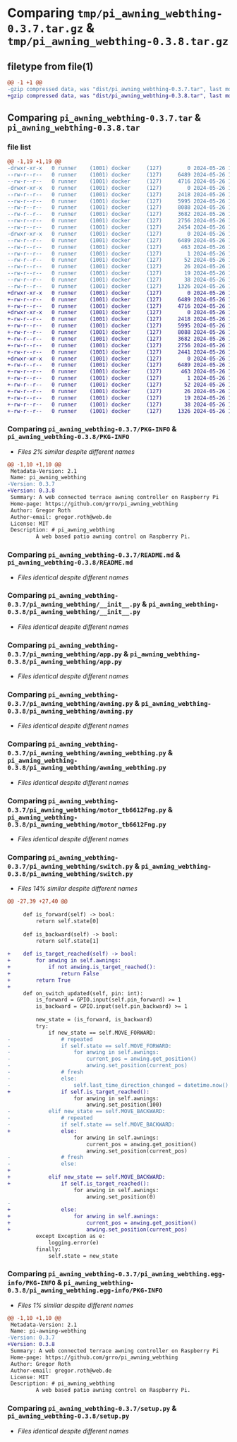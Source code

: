 # Comparing `tmp/pi_awning_webthing-0.3.7.tar.gz` & `tmp/pi_awning_webthing-0.3.8.tar.gz`

## filetype from file(1)

```diff
@@ -1 +1 @@
-gzip compressed data, was "dist/pi_awning_webthing-0.3.7.tar", last modified: Sun May 26 12:51:43 2024, max compression
+gzip compressed data, was "dist/pi_awning_webthing-0.3.8.tar", last modified: Sun May 26 13:02:56 2024, max compression
```

## Comparing `pi_awning_webthing-0.3.7.tar` & `pi_awning_webthing-0.3.8.tar`

### file list

```diff
@@ -1,19 +1,19 @@
-drwxr-xr-x   0 runner    (1001) docker     (127)        0 2024-05-26 12:51:43.000000 pi_awning_webthing-0.3.7/
--rw-r--r--   0 runner    (1001) docker     (127)     6489 2024-05-26 12:51:43.000000 pi_awning_webthing-0.3.7/PKG-INFO
--rw-r--r--   0 runner    (1001) docker     (127)     4716 2024-05-26 12:51:32.000000 pi_awning_webthing-0.3.7/README.md
-drwxr-xr-x   0 runner    (1001) docker     (127)        0 2024-05-26 12:51:43.000000 pi_awning_webthing-0.3.7/pi_awning_webthing/
--rw-r--r--   0 runner    (1001) docker     (127)     2418 2024-05-26 12:51:32.000000 pi_awning_webthing-0.3.7/pi_awning_webthing/__init__.py
--rw-r--r--   0 runner    (1001) docker     (127)     5995 2024-05-26 12:51:32.000000 pi_awning_webthing-0.3.7/pi_awning_webthing/app.py
--rw-r--r--   0 runner    (1001) docker     (127)     8088 2024-05-26 12:51:32.000000 pi_awning_webthing-0.3.7/pi_awning_webthing/awning.py
--rw-r--r--   0 runner    (1001) docker     (127)     3682 2024-05-26 12:51:32.000000 pi_awning_webthing-0.3.7/pi_awning_webthing/awning_webthing.py
--rw-r--r--   0 runner    (1001) docker     (127)     2756 2024-05-26 12:51:32.000000 pi_awning_webthing-0.3.7/pi_awning_webthing/motor_tb6612Fng.py
--rw-r--r--   0 runner    (1001) docker     (127)     2454 2024-05-26 12:51:32.000000 pi_awning_webthing-0.3.7/pi_awning_webthing/switch.py
-drwxr-xr-x   0 runner    (1001) docker     (127)        0 2024-05-26 12:51:43.000000 pi_awning_webthing-0.3.7/pi_awning_webthing.egg-info/
--rw-r--r--   0 runner    (1001) docker     (127)     6489 2024-05-26 12:51:43.000000 pi_awning_webthing-0.3.7/pi_awning_webthing.egg-info/PKG-INFO
--rw-r--r--   0 runner    (1001) docker     (127)      463 2024-05-26 12:51:43.000000 pi_awning_webthing-0.3.7/pi_awning_webthing.egg-info/SOURCES.txt
--rw-r--r--   0 runner    (1001) docker     (127)        1 2024-05-26 12:51:43.000000 pi_awning_webthing-0.3.7/pi_awning_webthing.egg-info/dependency_links.txt
--rw-r--r--   0 runner    (1001) docker     (127)       52 2024-05-26 12:51:43.000000 pi_awning_webthing-0.3.7/pi_awning_webthing.egg-info/entry_points.txt
--rw-r--r--   0 runner    (1001) docker     (127)       26 2024-05-26 12:51:43.000000 pi_awning_webthing-0.3.7/pi_awning_webthing.egg-info/requires.txt
--rw-r--r--   0 runner    (1001) docker     (127)       19 2024-05-26 12:51:43.000000 pi_awning_webthing-0.3.7/pi_awning_webthing.egg-info/top_level.txt
--rw-r--r--   0 runner    (1001) docker     (127)       38 2024-05-26 12:51:43.000000 pi_awning_webthing-0.3.7/setup.cfg
--rw-r--r--   0 runner    (1001) docker     (127)     1326 2024-05-26 12:51:32.000000 pi_awning_webthing-0.3.7/setup.py
+drwxr-xr-x   0 runner    (1001) docker     (127)        0 2024-05-26 13:02:56.000000 pi_awning_webthing-0.3.8/
+-rw-r--r--   0 runner    (1001) docker     (127)     6489 2024-05-26 13:02:56.000000 pi_awning_webthing-0.3.8/PKG-INFO
+-rw-r--r--   0 runner    (1001) docker     (127)     4716 2024-05-26 13:02:42.000000 pi_awning_webthing-0.3.8/README.md
+drwxr-xr-x   0 runner    (1001) docker     (127)        0 2024-05-26 13:02:56.000000 pi_awning_webthing-0.3.8/pi_awning_webthing/
+-rw-r--r--   0 runner    (1001) docker     (127)     2418 2024-05-26 13:02:42.000000 pi_awning_webthing-0.3.8/pi_awning_webthing/__init__.py
+-rw-r--r--   0 runner    (1001) docker     (127)     5995 2024-05-26 13:02:42.000000 pi_awning_webthing-0.3.8/pi_awning_webthing/app.py
+-rw-r--r--   0 runner    (1001) docker     (127)     8088 2024-05-26 13:02:42.000000 pi_awning_webthing-0.3.8/pi_awning_webthing/awning.py
+-rw-r--r--   0 runner    (1001) docker     (127)     3682 2024-05-26 13:02:42.000000 pi_awning_webthing-0.3.8/pi_awning_webthing/awning_webthing.py
+-rw-r--r--   0 runner    (1001) docker     (127)     2756 2024-05-26 13:02:42.000000 pi_awning_webthing-0.3.8/pi_awning_webthing/motor_tb6612Fng.py
+-rw-r--r--   0 runner    (1001) docker     (127)     2441 2024-05-26 13:02:42.000000 pi_awning_webthing-0.3.8/pi_awning_webthing/switch.py
+drwxr-xr-x   0 runner    (1001) docker     (127)        0 2024-05-26 13:02:56.000000 pi_awning_webthing-0.3.8/pi_awning_webthing.egg-info/
+-rw-r--r--   0 runner    (1001) docker     (127)     6489 2024-05-26 13:02:56.000000 pi_awning_webthing-0.3.8/pi_awning_webthing.egg-info/PKG-INFO
+-rw-r--r--   0 runner    (1001) docker     (127)      463 2024-05-26 13:02:56.000000 pi_awning_webthing-0.3.8/pi_awning_webthing.egg-info/SOURCES.txt
+-rw-r--r--   0 runner    (1001) docker     (127)        1 2024-05-26 13:02:56.000000 pi_awning_webthing-0.3.8/pi_awning_webthing.egg-info/dependency_links.txt
+-rw-r--r--   0 runner    (1001) docker     (127)       52 2024-05-26 13:02:56.000000 pi_awning_webthing-0.3.8/pi_awning_webthing.egg-info/entry_points.txt
+-rw-r--r--   0 runner    (1001) docker     (127)       26 2024-05-26 13:02:56.000000 pi_awning_webthing-0.3.8/pi_awning_webthing.egg-info/requires.txt
+-rw-r--r--   0 runner    (1001) docker     (127)       19 2024-05-26 13:02:56.000000 pi_awning_webthing-0.3.8/pi_awning_webthing.egg-info/top_level.txt
+-rw-r--r--   0 runner    (1001) docker     (127)       38 2024-05-26 13:02:56.000000 pi_awning_webthing-0.3.8/setup.cfg
+-rw-r--r--   0 runner    (1001) docker     (127)     1326 2024-05-26 13:02:42.000000 pi_awning_webthing-0.3.8/setup.py
```

### Comparing `pi_awning_webthing-0.3.7/PKG-INFO` & `pi_awning_webthing-0.3.8/PKG-INFO`

 * *Files 2% similar despite different names*

```diff
@@ -1,10 +1,10 @@
 Metadata-Version: 2.1
 Name: pi_awning_webthing
-Version: 0.3.7
+Version: 0.3.8
 Summary: A web connected terrace awning controller on Raspberry Pi
 Home-page: https://github.com/grro/pi_awning_webthing
 Author: Gregor Roth
 Author-email: gregor.roth@web.de
 License: MIT
 Description: # pi_awning_webthing
         A web based patio awning control on Raspberry Pi.
```

### Comparing `pi_awning_webthing-0.3.7/README.md` & `pi_awning_webthing-0.3.8/README.md`

 * *Files identical despite different names*

### Comparing `pi_awning_webthing-0.3.7/pi_awning_webthing/__init__.py` & `pi_awning_webthing-0.3.8/pi_awning_webthing/__init__.py`

 * *Files identical despite different names*

### Comparing `pi_awning_webthing-0.3.7/pi_awning_webthing/app.py` & `pi_awning_webthing-0.3.8/pi_awning_webthing/app.py`

 * *Files identical despite different names*

### Comparing `pi_awning_webthing-0.3.7/pi_awning_webthing/awning.py` & `pi_awning_webthing-0.3.8/pi_awning_webthing/awning.py`

 * *Files identical despite different names*

### Comparing `pi_awning_webthing-0.3.7/pi_awning_webthing/awning_webthing.py` & `pi_awning_webthing-0.3.8/pi_awning_webthing/awning_webthing.py`

 * *Files identical despite different names*

### Comparing `pi_awning_webthing-0.3.7/pi_awning_webthing/motor_tb6612Fng.py` & `pi_awning_webthing-0.3.8/pi_awning_webthing/motor_tb6612Fng.py`

 * *Files identical despite different names*

### Comparing `pi_awning_webthing-0.3.7/pi_awning_webthing/switch.py` & `pi_awning_webthing-0.3.8/pi_awning_webthing/switch.py`

 * *Files 14% similar despite different names*

```diff
@@ -27,39 +27,40 @@
 
     def is_forward(self) -> bool:
         return self.state[0]
 
     def is_backward(self) -> bool:
         return self.state[1]
 
+    def is_target_reached(self) -> bool:
+        for anwing in self.awnings:
+            if not anwing.is_target_reached():
+                return False
+        return True
+
     def on_switch_updated(self, pin: int):
         is_forward = GPIO.input(self.pin_forward) >= 1
         is_backward = GPIO.input(self.pin_backward) >= 1
 
         new_state = (is_forward, is_backward)
         try:
             if new_state == self.MOVE_FORWARD:
-                # repeated
-                if self.state == self.MOVE_FORWARD:
-                    for anwing in self.awnings:
-                        current_pos = anwing.get_position()
-                        anwing.set_position(current_pos)
-                # fresh
-                else:
-                    self.last_time_direction_changed = datetime.now()
+                if self.is_target_reached():
                     for anwing in self.awnings:
                         anwing.set_position(100)
-            elif new_state == self.MOVE_BACKWARD:
-                # repeated
-                if self.state == self.MOVE_BACKWARD:
+                else:
                     for anwing in self.awnings:
                         current_pos = anwing.get_position()
                         anwing.set_position(current_pos)
-                # fresh
-                else:
+
+            elif new_state == self.MOVE_BACKWARD:
+                if self.is_target_reached():
                     for anwing in self.awnings:
                         anwing.set_position(0)
-
+                else:
+                    for anwing in self.awnings:
+                        current_pos = anwing.get_position()
+                        anwing.set_position(current_pos)
         except Exception as e:
             logging.error(e)
         finally:
             self.state = new_state
```

### Comparing `pi_awning_webthing-0.3.7/pi_awning_webthing.egg-info/PKG-INFO` & `pi_awning_webthing-0.3.8/pi_awning_webthing.egg-info/PKG-INFO`

 * *Files 1% similar despite different names*

```diff
@@ -1,10 +1,10 @@
 Metadata-Version: 2.1
 Name: pi-awning-webthing
-Version: 0.3.7
+Version: 0.3.8
 Summary: A web connected terrace awning controller on Raspberry Pi
 Home-page: https://github.com/grro/pi_awning_webthing
 Author: Gregor Roth
 Author-email: gregor.roth@web.de
 License: MIT
 Description: # pi_awning_webthing
         A web based patio awning control on Raspberry Pi.
```

### Comparing `pi_awning_webthing-0.3.7/setup.py` & `pi_awning_webthing-0.3.8/setup.py`

 * *Files identical despite different names*

